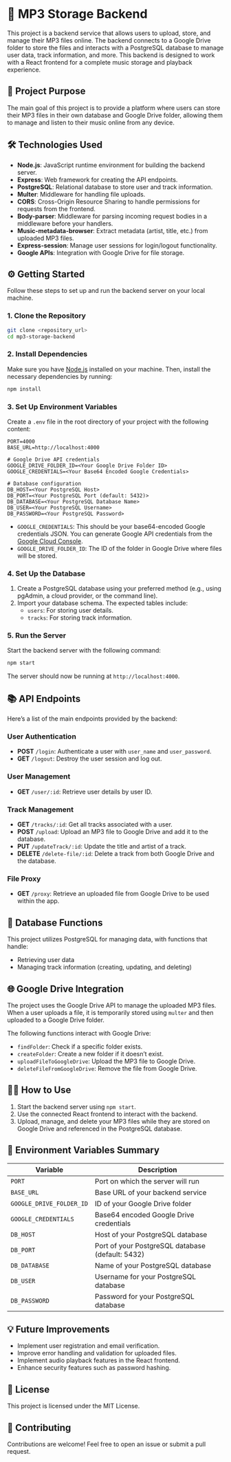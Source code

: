 
# 🎵 MP3 Storage Backend

This project is a backend service that allows users to upload, store, and manage their MP3 files online. The backend connects to a Google Drive folder to store the files and interacts with a PostgreSQL database to manage user data, track information, and more. This backend is designed to work with a React frontend for a complete music storage and playback experience.

## 🚀 Project Purpose

The main goal of this project is to provide a platform where users can store their MP3 files in their own database and Google Drive folder, allowing them to manage and listen to their music online from any device.

## 🛠️ Technologies Used

- **Node.js**: JavaScript runtime environment for building the backend server.
- **Express**: Web framework for creating the API endpoints.
- **PostgreSQL**: Relational database to store user and track information.
- **Multer**: Middleware for handling file uploads.
- **CORS**: Cross-Origin Resource Sharing to handle permissions for requests from the frontend.
- **Body-parser**: Middleware for parsing incoming request bodies in a middleware before your handlers.
- **Music-metadata-browser**: Extract metadata (artist, title, etc.) from uploaded MP3 files.
- **Express-session**: Manage user sessions for login/logout functionality.
- **Google APIs**: Integration with Google Drive for file storage.

## ⚙️ Getting Started

Follow these steps to set up and run the backend server on your local machine.

### 1. Clone the Repository

```bash
git clone <repository_url>
cd mp3-storage-backend
```

### 2. Install Dependencies

Make sure you have [Node.js](https://nodejs.org/) installed on your machine. Then, install the necessary dependencies by running:

```bash
npm install
```

### 3. Set Up Environment Variables

Create a `.env` file in the root directory of your project with the following content:

```env
PORT=4000
BASE_URL=http://localhost:4000

# Google Drive API credentials
GOOGLE_DRIVE_FOLDER_ID=<Your Google Drive Folder ID>
GOOGLE_CREDENTIALS=<Your Base64 Encoded Google Credentials>

# Database configuration
DB_HOST=<Your PostgreSQL Host>
DB_PORT=<Your PostgreSQL Port (default: 5432)>
DB_DATABASE=<Your PostgreSQL Database Name>
DB_USER=<Your PostgreSQL Username>
DB_PASSWORD=<Your PostgreSQL Password>
```

- `GOOGLE_CREDENTIALS`: This should be your base64-encoded Google credentials JSON. You can generate Google API credentials from the [Google Cloud Console](https://console.cloud.google.com/).
- `GOOGLE_DRIVE_FOLDER_ID`: The ID of the folder in Google Drive where files will be stored.

### 4. Set Up the Database

1. Create a PostgreSQL database using your preferred method (e.g., using pgAdmin, a cloud provider, or the command line).
2. Import your database schema. The expected tables include:
   - `users`: For storing user details.
   - `tracks`: For storing track information.

### 5. Run the Server

Start the backend server with the following command:

```bash
npm start
```

The server should now be running at `http://localhost:4000`.

## 📚 API Endpoints

Here’s a list of the main endpoints provided by the backend:

### User Authentication
- **POST** `/login`: Authenticate a user with `user_name` and `user_password`.
- **GET** `/logout`: Destroy the user session and log out.

### User Management
- **GET** `/user/:id`: Retrieve user details by user ID.

### Track Management
- **GET** `/tracks/:id`: Get all tracks associated with a user.
- **POST** `/upload`: Upload an MP3 file to Google Drive and add it to the database.
- **PUT** `/updateTrack/:id`: Update the title and artist of a track.
- **DELETE** `/delete-file/:id`: Delete a track from both Google Drive and the database.

### File Proxy
- **GET** `/proxy`: Retrieve an uploaded file from Google Drive to be used within the app.

## 💾 Database Functions

This project utilizes PostgreSQL for managing data, with functions that handle:
- Retrieving user data
- Managing track information (creating, updating, and deleting)

## 🌐 Google Drive Integration

The project uses the Google Drive API to manage the uploaded MP3 files. When a user uploads a file, it is temporarily stored using `multer` and then uploaded to a Google Drive folder. 

The following functions interact with Google Drive:
- `findFolder`: Check if a specific folder exists.
- `createFolder`: Create a new folder if it doesn’t exist.
- `uploadFileToGoogleDrive`: Upload the MP3 file to Google Drive.
- `deleteFileFromGoogleDrive`: Remove the file from Google Drive.

## 🧑‍💻 How to Use

1. Start the backend server using `npm start`.
2. Use the connected React frontend to interact with the backend.
3. Upload, manage, and delete your MP3 files while they are stored on Google Drive and referenced in the PostgreSQL database.

## 📝 Environment Variables Summary

| Variable                  | Description                                  |
|---------------------------|----------------------------------------------|
| `PORT`                    | Port on which the server will run            |
| `BASE_URL`                | Base URL of your backend service             |
| `GOOGLE_DRIVE_FOLDER_ID`  | ID of your Google Drive folder               |
| `GOOGLE_CREDENTIALS`      | Base64 encoded Google Drive credentials      |
| `DB_HOST`                 | Host of your PostgreSQL database             |
| `DB_PORT`                 | Port of your PostgreSQL database (default: 5432) |
| `DB_DATABASE`             | Name of your PostgreSQL database             |
| `DB_USER`                 | Username for your PostgreSQL database        |
| `DB_PASSWORD`             | Password for your PostgreSQL database        |

## 💡 Future Improvements
- Implement user registration and email verification.
- Improve error handling and validation for uploaded files.
- Implement audio playback features in the React frontend.
- Enhance security features such as password hashing.

## 📜 License
This project is licensed under the MIT License.

## 🤝 Contributing
Contributions are welcome! Feel free to open an issue or submit a pull request.
